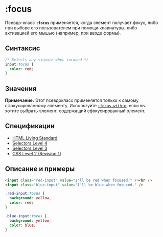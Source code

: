 # :focus

Псевдо-класс **`:focus`** применяется, когда элемент получает фокус, либо при выборе его пользователем при помощи клавиатуры, либо активацией его мышью (например, при вводе формы).

## Синтаксис

```css
/* Selects any <input> when focused */
input:focus {
  color: red;
}
```

## Значения

**Примечание.** Этот псевдокласс применяется только к самому сфокусированному элементу. Используйте [`:focus-within`](:focus-within.md), если вы хотите выбрать элемент, содержащий сфокусированный элемент.

## Спецификации

- [HTML Living Standard](https://html.spec.whatwg.org/multipage/scripting.html#selector-focus)
- [Selectors Level 4](https://drafts.csswg.org/selectors-4/#focus-pseudo)
- [Selectors Level 3](https://drafts.csswg.org/selectors-3/#the-user-action-pseudo-classes-hover-act)
- [CSS Level 2 (Revision 1)](http://www.w3.org/TR/CSS2/selector.html#dynamic-pseudo-classes)

## Описание и примеры

```html tab="HTML"
<input class="red-input" value="I'll be red when focused." /><br />
<input class="blue-input" value="I'll be blue when focused." />
```

```css tab="CSS"
.red-input:focus {
  background: yellow;
  color: red;
}

.blue-input:focus {
  background: yellow;
  color: blue;
}
```
